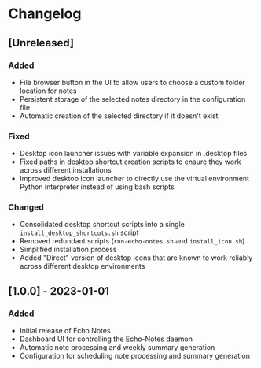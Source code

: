 # Changelog

## [Unreleased]

### Added
- File browser button in the UI to allow users to choose a custom folder location for notes
- Persistent storage of the selected notes directory in the configuration file
- Automatic creation of the selected directory if it doesn't exist

### Fixed
- Desktop icon launcher issues with variable expansion in .desktop files
- Fixed paths in desktop shortcut creation scripts to ensure they work across different installations
- Improved desktop icon launcher to directly use the virtual environment Python interpreter instead of using bash scripts

### Changed
- Consolidated desktop shortcut scripts into a single `install_desktop_shortcuts.sh` script
- Removed redundant scripts (`run-echo-notes.sh` and `install_icon.sh`)
- Simplified installation process
- Added "Direct" version of desktop icons that are known to work reliably across different desktop environments

## [1.0.0] - 2023-01-01

### Added
- Initial release of Echo Notes
- Dashboard UI for controlling the Echo-Notes daemon
- Automatic note processing and weekly summary generation
- Configuration for scheduling note processing and summary generation
